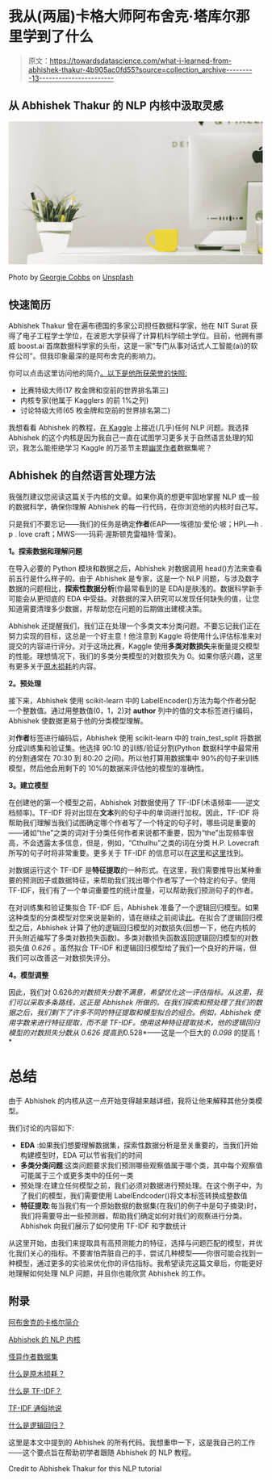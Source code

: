 # 我从(两届)卡格大师阿布舍克·塔库尔那里学到了什么

> 原文：<https://towardsdatascience.com/what-i-learned-from-abhishek-thakur-4b905ac0fd55?source=collection_archive---------13----------------------->

## 从 Abhishek Thakur 的 NLP 内核中汲取灵感

![](img/4fd1ef8d62670db6e9098924ef619122.png)

Photo by [Georgie Cobbs](https://unsplash.com/@georgie_cobbs?utm_source=medium&utm_medium=referral) on [Unsplash](https://unsplash.com?utm_source=medium&utm_medium=referral)

## **快速简历**

Abhishek Thakur 曾在遍布德国的多家公司担任数据科学家，他在 NIT Surat 获得了电子工程学士学位，在波恩大学获得了计算机科学硕士学位。目前，他拥有挪威 boost.ai 首席数据科学家的头衔，这是一家“专门从事对话式人工智能(ai)的软件公司”。但我印象最深的是阿布舍克的影响力。

你可以点击这里访问他的简介[。以下是他所获荣誉的快照:](https://www.kaggle.com/abhishek)

*   比赛特级大师(17 枚金牌和空前的世界排名第三)
*   内核专家(他属于 Kagglers 的前 1%之列)
*   讨论特级大师(65 枚金牌和空前的世界排名第二)

我想看看 Abhishek 的教程，[在 Kaggle](https://www.kaggle.com/abhishek/approaching-almost-any-nlp-problem-on-kaggle) 上接近(几乎)任何 NLP 问题。我选择 Abhishek 的这个内核是因为我自己一直在试图学习更多关于自然语言处理的知识，我怎么能拒绝学习 Kaggle 的万圣节主题[幽灵作者](https://www.kaggle.com/c/spooky-author-identification/data)数据集呢？

## **Abhishek 的自然语言处理方法**

我强烈建议您阅读这篇关于内核的文章。如果你真的想更牢固地掌握 NLP 或一般的数据科学，确保你理解 Abhishek 的每一行代码，在你浏览他的内核时自己写。

只是我们不要忘记——我们的任务是确定**作者**(EAP——埃德加·爱伦·坡；HPL—h . p . love craft；MWS——玛莉·渥斯顿克雷福特·雪莱)。

**1。探索数据和理解问题**

在导入必要的 Python 模块和数据之后，Abhishek 对数据调用 head()方法来查看前五行是什么样子的。由于 Abhishek 是专家，这是一个 NLP 问题，与涉及数字数据的问题相比，**探索性数据分析**(你最常看到的是 EDA)是肤浅的。数据科学新手可能会从更彻底的 EDA 中受益。对数据的深入研究可以发现任何缺失的值，让您知道需要清理多少数据，并帮助您在问题的后期做出建模决策。

Abhishek 还提醒我们，我们正在处理一个多类文本分类问题。不要忘记我们正在努力实现的目标，这总是一个好主意！他注意到 Kaggle 将使用什么评估标准来对提交的内容进行评分。对于这场比赛，Kaggle 使用**多类对数损失**来衡量提交模型的性能。理想情况下，我们的多类分类模型的对数损失为 0。如果你感兴趣，这里有更多关于[原木损耗](http://wiki.fast.ai/index.php/Log_Loss)的内容。

**2。预处理**

接下来，Abhishek 使用 scikit-learn 中的 LabelEncoder()方法为每个作者分配一个整数值。通过用整数值(0，1，2)对 **author** 列中的值的文本标签进行编码，Abhishek 使数据更易于他的分类模型理解。

对**作者**标签进行编码后，Abhishek 使用 scikit-learn 中的 train_test_split 将数据分成训练集和验证集。他选择 90:10 的训练/验证分割(Python 数据科学中最常用的分割通常在 70:30 到 80:20 之间)。所以他打算用数据集中 90%的句子来训练模型，然后他会用剩下的 10%的数据来评估他的模型的准确性。

**3。建立模型**

在创建他的第一个模型之前，Abhishek 对数据使用了 TF-IDF(术语频率——逆文档频率)。TF-IDF 将对出现在**文本**列的句子中的单词进行加权。因此，TF-IDF 将帮助我们理解当我们试图确定哪个作者写了一个特定的句子时，哪些词是重要的——诸如“the”之类的词对于分类任何作者来说都不重要，因为“the”出现频率很高，不会透露太多信息，但是，例如，“Cthulhu”之类的词在分类 H.P. Lovecraft 所写的句子时将非常重要。更多关于 TF-IDF 的信息可以在[这里](https://en.m.wikipedia.org/wiki/Tf%E2%80%93idf)和[这里](https://www.quora.com/How-does-TfidfVectorizer-work-in-laymans-terms)找到。

对数据运行这个 TF-IDF 是**特征提取**的一种形式。在这里，我们需要推导出某种重要的预测因子或数据特征，来帮助我们找出哪个作者写了一个特定的句子。使用 TF-IDF，我们有了一个单词重要性的统计度量，可以帮助我们预测句子的作者。

在对训练集和验证集拟合 TF-IDF 后，Abhishek 准备了一个逻辑回归模型。如果这种类型的分类模型对您来说是新的，请在继续之前阅读[此](/building-a-logistic-regression-in-python-step-by-step-becd4d56c9c8)。在拟合了逻辑回归模型之后，Abhishek 计算了他的逻辑回归模型的对数损失(回想一下，他在内核的开头附近编写了多类对数损失函数)。多类对数损失函数返回逻辑回归模型的对数损失值 *0.626* 。虽然拟合 TF-IDF 和逻辑回归模型给了我们一个良好的开端，但我们可以改善这一对数损失评分。

**4。模型调整**

因此，我们对 0.626*的对数损失分数不满意，希望优化这一评估指标。从这里，我们可以采取多条路线，这正是 Abhishek 所做的。在我们探索和预处理了我们的数据之后，我们剩下了许多不同的特征提取和模型拟合的组合。例如，Abhishek 使用字数来进行特征提取，而不是 TF-IDF。使用这种特征提取技术，他的逻辑回归模型的对数损失分数从 *0.626* 提高到*0.528*——这是一个巨大的 *0.098* 的提高！*

# **总结**

由于 Abhishek 的内核从这一点开始变得越来越详细，我将让他来解释其他分类模型。

我们讨论的内容如下:

*   **EDA** :如果我们想要理解数据集，探索性数据分析是至关重要的，当我们开始构建模型时，EDA 可以节省我们的时间
*   **多类分类问题**:这类问题要求我们预测哪些观察值属于哪个类，其中每个观察值可能属于三个或更多类中的任何一类
*   预处理:在建立任何模型之前，我们必须对数据进行预处理。在这个例子中，为了我们的模型，我们需要使用 LabelEndcoder()将文本标签转换成整数值
*   **特征提取**:每当我们有一个原始数据的数据集(在我们的例子中是句子摘录)时，我们将需要导出一些预测器，帮助我们确定如何对我们的观察进行分类。Abhishek 向我们展示了如何使用 TF-IDF 和字数统计

从这里开始，由我们来提取具有高预测能力的特征，选择与问题匹配的模型，并优化我们关心的指标。不要害怕弄脏自己的手，尝试几种模型——你很可能会找到一种模型，通过更多的实验来优化你的评估指标。我希望读完这篇文章后，你能更好地理解如何处理 NLP 问题，并且你也能欣赏 Abhishek 的工作。

## **附录**

[阿布舍克的卡格尔简介](https://www.kaggle.com/abhishek)

[Abhishek 的 NLP 内核](https://www.kaggle.com/abhishek/approaching-almost-any-nlp-problem-on-kaggle)

[怪异作者数据集](https://www.kaggle.com/c/spooky-author-identification/data)

[什么是原木损耗？](http://wiki.fast.ai/index.php/Log_Loss)

[什么是 TF-IDF？](https://en.m.wikipedia.org/wiki/Tf%E2%80%93idf)

[TF-IDF 通俗地说](https://www.quora.com/How-does-TfidfVectorizer-work-in-laymans-terms)

[什么是逻辑回归？](/building-a-logistic-regression-in-python-step-by-step-becd4d56c9c8)

这里是本文中提到的 Abhishek 的所有代码。我想重申一下，这是我自己的工作——这个要点旨在帮助初学者跟随 Abhishek 的 NLP 教程。

Credit to Abhishek Thakur for this NLP tutorial